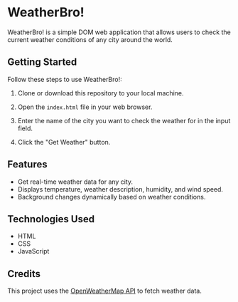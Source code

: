 # WeatherBro!

WeatherBro! is a simple DOM web application that allows users to check the current weather conditions of any city around the world.

## Getting Started

Follow these steps to use WeatherBro!:

1. Clone or download this repository to your local machine.

2. Open the `index.html` file in your web browser.

3. Enter the name of the city you want to check the weather for in the input field.

4. Click the "Get Weather" button.

## Features

- Get real-time weather data for any city.
- Displays temperature, weather description, humidity, and wind speed.
- Background changes dynamically based on weather conditions.

## Technologies Used

- HTML
- CSS
- JavaScript

## Credits

This project uses the [OpenWeatherMap API](https://openweathermap.org/api) to fetch weather data.

